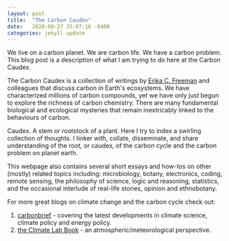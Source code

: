 ```yaml
---
layout: post
title:  "The Carbon Caudex"
date:   2020-08-27 15:07:16 -0400
categories: jekyll update
---
```



We live on a carbon planet. We are carbon life. We have a carbon problem.
This blog post is a description of what I am trying to do here at the Carbon Caudex.

The Carbon Caudex is a collection of writings by [Erika C. Freeman][freeman-gh] and colleagues that discuss carbon in Earth's ecosystems. We have characterized millions of carbon compounds, yet we have only just begun to explore the richness of carbon chemistry. There are many fundamental biological and ecological mysteries that remain inextricably linked to the behaviours of carbon.

Caudex. A stem or rootstock of a plant. Here I try to index a swirling collection of thoughts. I tinker with, collate, disseminate, and share understanding of the root, or caudex, of the carbon cycle and the carbon problem on planet earth. 

This webpage also contains several short essays and how-tos on other (mostly) related topics including: microbiology, botany, electronics, coding, remote sensing, the philosophy of science, logic and reasoning, statistics, and the occasional interlude of real-life stories, opinion and ethnobotany. 

For more great blogs on climate change and the carbon cycle check out: 
1. [carbonbrief](https://www.carbonbrief.org/) - covering the latest developments in climate science, climate policy and energy policy. 
2. [the Climate Lab Book](https://www.climate-lab-book.ac.uk/2017/defining-pre-industrial/) - an atmospheric/meteorological perspective. 

[freeman-gh]: https://github.com/erikafreeman


